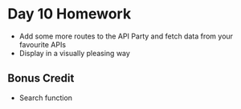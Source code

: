 # Day 10 Homework

* Add some more routes to the API Party and fetch data from your favourite APIs
* Display in a visually pleasing way

## Bonus Credit
* Search function